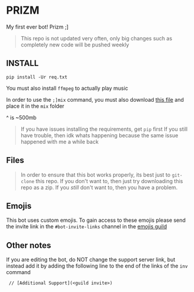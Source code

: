 # PRIZM
My first ever bot! Prizm ;]
> This repo is not updated very often, only big changes such as completely new code will be pushed weekly

## INSTALL
`pip install -Ur req.txt`

You must also install `ffmpeg` to actually play music

In order to use the `;]mix` command, you must also download [this file](https://mega.nz/#!9fh1iQzC!5d9zt6yKRbAXzgyxNMmoITua09b__zlU751KKOfpRSs)
and place it in the `mix` folder

^ is ~500mb

> If you have issues installing the requirements, get `pip` first
> If you still have trouble, then idk whats happening
> because the same issue happened with me a while back

## Files
> In order to ensure that this bot works properly, its best just to `git-clone` this repo.
If you don't want to, then just try downloading this repo as a zip.
If you *still* don't want to, then you have a problem.

## Emojis
This bot uses custom emojis. To gain access to these emojis please send the invite link in
the `#bot-invite-links` channel in the [emojis guild](https://discord.gg/eYMyfcd)

## Other notes
If you are editing the bot, do NOT change the support server link, but instead add it
by adding the following line to the end of the links of the `inv` command
```
 // [Additional Support](<guild invite>)
```
